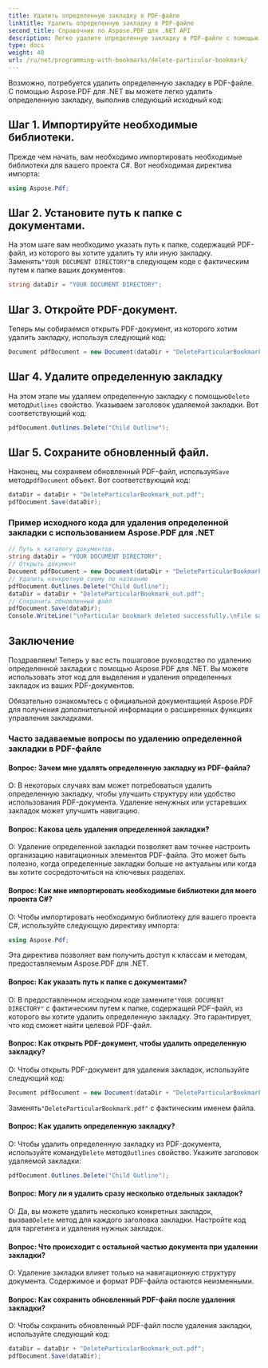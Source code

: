 ```yaml
---
title: Удалить определенную закладку в PDF-файле
linktitle: Удалить определенную закладку в PDF-файле
second_title: Справочник по Aspose.PDF для .NET API
description: Легко удалите определенную закладку в PDF-файле с помощью Aspose.PDF для .NET.
type: docs
weight: 40
url: /ru/net/programming-with-bookmarks/delete-particular-bookmark/
---
```

Возможно, потребуется удалить определенную закладку в PDF-файле. С помощью Aspose.PDF для .NET вы можете легко удалить определенную закладку, выполнив следующий исходный код:

## Шаг 1. Импортируйте необходимые библиотеки.

Прежде чем начать, вам необходимо импортировать необходимые библиотеки для вашего проекта C#. Вот необходимая директива импорта:

```csharp
using Aspose.Pdf;
```

## Шаг 2. Установите путь к папке с документами.

 На этом шаге вам необходимо указать путь к папке, содержащей PDF-файл, из которого вы хотите удалить ту или иную закладку. Заменять`"YOUR DOCUMENT DIRECTORY"`в следующем коде с фактическим путем к папке ваших документов:

```csharp
string dataDir = "YOUR DOCUMENT DIRECTORY";
```

## Шаг 3. Откройте PDF-документ.

Теперь мы собираемся открыть PDF-документ, из которого хотим удалить закладку, используя следующий код:

```csharp
Document pdfDocument = new Document(dataDir + "DeleteParticularBookmark.pdf");
```

## Шаг 4. Удалите определенную закладку

 На этом этапе мы удаляем определенную закладку с помощью`Delete` метод`Outlines` свойство. Указываем заголовок удаляемой закладки. Вот соответствующий код:

```csharp
pdfDocument.Outlines.Delete("Child Outline");
```

## Шаг 5. Сохраните обновленный файл.

 Наконец, мы сохраняем обновленный PDF-файл, используя`Save` метод`pdfDocument` объект. Вот соответствующий код:

```csharp
dataDir = dataDir + "DeleteParticularBookmark_out.pdf";
pdfDocument.Save(dataDir);
```

### Пример исходного кода для удаления определенной закладки с использованием Aspose.PDF для .NET 
```csharp
// Путь к каталогу документов.
string dataDir = "YOUR DOCUMENT DIRECTORY";
// Открыть документ
Document pdfDocument = new Document(dataDir + "DeleteParticularBookmark.pdf");
// Удалить конкретную схему по названию
pdfDocument.Outlines.Delete("Child Outline");
dataDir = dataDir + "DeleteParticularBookmark_out.pdf";
// Сохранить обновленный файл
pdfDocument.Save(dataDir);
Console.WriteLine("\nParticular bookmark deleted successfully.\nFile saved at " + dataDir);
```

## Заключение

Поздравляем! Теперь у вас есть пошаговое руководство по удалению определенной закладки с помощью Aspose.PDF для .NET. Вы можете использовать этот код для выделения и удаления определенных закладок из ваших PDF-документов.

Обязательно ознакомьтесь с официальной документацией Aspose.PDF для получения дополнительной информации о расширенных функциях управления закладками.

### Часто задаваемые вопросы по удалению определенной закладки в PDF-файле

#### Вопрос: Зачем мне удалять определенную закладку из PDF-файла?

О: В некоторых случаях вам может потребоваться удалить определенную закладку, чтобы улучшить структуру или удобство использования PDF-документа. Удаление ненужных или устаревших закладок может улучшить навигацию.

#### Вопрос: Какова цель удаления определенной закладки?

О: Удаление определенной закладки позволяет вам точнее настроить организацию навигационных элементов PDF-файла. Это может быть полезно, когда определенные закладки больше не актуальны или когда вы хотите сосредоточиться на ключевых разделах.

#### Вопрос: Как мне импортировать необходимые библиотеки для моего проекта C#?

О: Чтобы импортировать необходимую библиотеку для вашего проекта C#, используйте следующую директиву импорта:

```csharp
using Aspose.Pdf;
```

Эта директива позволяет вам получить доступ к классам и методам, предоставляемым Aspose.PDF для .NET.

#### Вопрос: Как указать путь к папке с документами?

 О: В предоставленном исходном коде замените`"YOUR DOCUMENT DIRECTORY"` с фактическим путем к папке, содержащей PDF-файл, из которого вы хотите удалить определенную закладку. Это гарантирует, что код сможет найти целевой PDF-файл.

#### Вопрос: Как открыть PDF-документ, чтобы удалить определенную закладку?

О: Чтобы открыть PDF-документ для удаления закладок, используйте следующий код:

```csharp
Document pdfDocument = new Document(dataDir + "DeleteParticularBookmark.pdf");
```

 Заменять`"DeleteParticularBookmark.pdf"` с фактическим именем файла.

#### Вопрос: Как удалить определенную закладку?

 О: Чтобы удалить определенную закладку из PDF-документа, используйте команду`Delete` метод`Outlines` свойство. Укажите заголовок удаляемой закладки:

```csharp
pdfDocument.Outlines.Delete("Child Outline");
```

#### Вопрос: Могу ли я удалить сразу несколько отдельных закладок?

 О: Да, вы можете удалить несколько конкретных закладок, вызвав`Delete` метод для каждого заголовка закладки. Настройте код для таргетинга и удаления нужных закладок.

#### Вопрос: Что происходит с остальной частью документа при удалении закладки?

О: Удаление закладки влияет только на навигационную структуру документа. Содержимое и формат PDF-файла остаются неизменными.

#### Вопрос: Как сохранить обновленный PDF-файл после удаления закладки?

О: Чтобы сохранить обновленный PDF-файл после удаления закладки, используйте следующий код:

```csharp
dataDir = dataDir + "DeleteParticularBookmark_out.pdf";
pdfDocument.Save(dataDir);
```